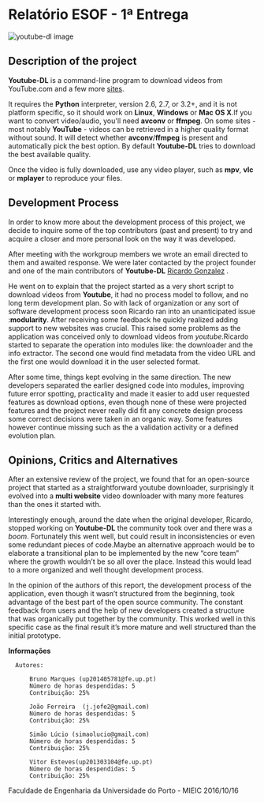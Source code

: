 # Relatório ESOF - 1ª Entrega

![youtube-dl image](https://github.com/atomicscale/youtube-dl/blob/master/ESOF-Docs/images1/youtube-dl.jpg)
## Description of the project

**Youtube-DL** is a command-line program to download videos from YouTube.com and a few more [sites](http://rg3.github.io/youtube-dl/supportedsites.html). 

It requires the **Python** interpreter, version 2.6, 2.7, or 3.2+, and it is not platform specific, so it should work on **Linux**, **Windows** or **Mac OS X**.If you want to convert video/audio, you'll need **avconv** or **ffmpeg**. On some sites - most notably **YouTube** - videos can be retrieved in a higher quality format without sound. It will detect whether **avconv**/**ffmpeg** is present and automatically pick the best option. By default **Youtube-DL** tries to download the best available quality.

Once the video is fully downloaded, use any video player, such as **mpv**, **vlc** or **mplayer** to reproduce your files.

## Development Process

In order to know more about the development process of this project, we decide to inquire some of the top contributors (past and present) to try and acquire a closer and more personal look on the way it was developed.

After meeting with the workgroup members we wrote an email directed to them and awaited response. We were later contacted by the project founder and one of the main contributors of **Youtube-DL** [Ricardo Gonzalez](https://github.com/rg3) .

He went on to explain that the project started as a very short script to download videos from **Youtube**, it had no process model to follow, and no long term development plan. So with lack of organization or any sort of software development process soon Ricardo ran into an unanticipated issue :**modularity**. After receiving some feedback he quickly realized adding support to new websites was crucial. This raised some problems as the application was conceived only to download videos from *youtube*.Ricardo started to separate the operation into modules like: the downloader and the info extractor. The second one would find metadata from the video URL and the first one would download it in the user selected format.


After some time, things kept evolving in the same direction. The new developers separated the earlier designed code into modules, improving future error spotting, practicality and made it easier to add user requested features as download options, even though none of these were projected features and the project never really did fit any concrete design process some correct decisions were taken in an organic way. Some features however continue missing such as the a validation activity or a defined evolution plan.

## Opinions, Critics and Alternatives 

After an extensive review of the project, we found that for an open-source project that started as a straightforward youtube downloader, surprisingly it evolved into a **multi website** video downloader with many more features than the ones it started with.

Interestingly enough, around the date when the original developer, Ricardo, stopped working on **Youtube-DL** the community took over and there was a _boom_. Fortunately this went well, but could result in inconsistencies or even some redundant pieces of code.Maybe an alternative approach would be to elaborate a transitional plan to be implemented by the new “core team” where the growth wouldn’t be so all over the place. Instead this would lead to a more organized and well thought development process.

In the opinion of the authors of this report, the development process of the application, even though it wasn’t structured from the beginning, took advantage of the best part of the open source community. The constant feedback from users and the help of new developers created a structure that was organically put together by the community. This worked well in this specific case as the final result it’s more mature and well structured than the initial prototype.


  **Informações**
    
    
      Autores:
      
          Bruno Marques (up201405781@fe.up.pt)
          Número de horas despendidas: 5
          Contribuição: 25%
          
          João Ferreira  (j.jofe2@gmail.com)
          Número de horas despendidas: 5
          Contribuição: 25%
          
          Simão Lúcio (simaolucio@gmail.com)
          Número de horas despendidas: 5
          Contribuição: 25%
          
          Vitor Esteves(up201303104@fe.up.pt)
          Número de horas despendidas: 5
          Contribuição: 25%
          
          
Faculdade de Engenharia da Universidade do Porto - MIEIC
2016/10/16
